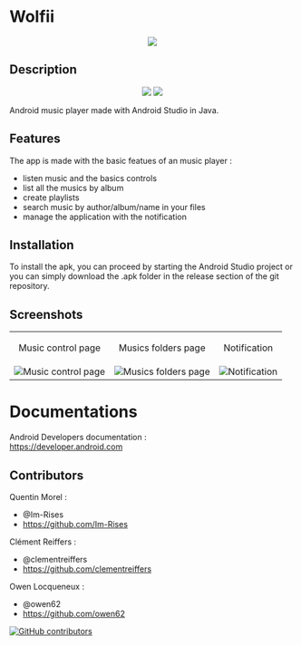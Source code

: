 # Wolfii

<p align="center">
<img src="README_files/logoWolfii.png" >
</p>

## Description

<div align="center">
  <img src="https://img.shields.io/badge/Android-3DDC84?style=for-the-badge&logo=android&logoColor=white">
  <img src="https://img.shields.io/badge/Java-ED8B00?style=for-the-badge&logo=java&logoColor=white">
</div>

Android music player made with Android Studio in Java.  

## Features

The app is made with the basic featues of an music player :  

- listen music and the basics controls
- list all the musics by album
- create playlists
- search music by author/album/name in your files
- manage the application with the notification

## Installation

To install the apk, you can proceed by starting the Android Studio project or you can simply download the .apk folder in the release section of the git repository.

## Screenshots

<table>
  <tbody><tr>
    <td><p align="center">Music control page</p></td>
    <td><p align="center">Musics folders page</p></td>
    <td><p align="center">Notification</p></td>
  </tr>
  <tr>
    <td><img src="https://user-images.githubusercontent.com/59691442/166655368-58cbbcfb-8f48-4405-abb5-6f9076581202.png" alt="Music control page"></td>
    <td><img src="https://user-images.githubusercontent.com/59691442/166655379-3d74c0be-10de-47fb-ab2b-11110dce4981.png" alt="Musics folders page"></td>    
    <td><img src="https://user-images.githubusercontent.com/59691442/166655356-bcbc8d7c-1d86-4578-a704-71d7cc7e6c4f.png" alt="Notification"></td>
  </tr>
  </tbody>
</table>

# Documentations

Android Developers documentation :  
<https://developer.android.com>

## Contributors

Quentin Morel :  
- @Im-Rises
- <https://github.com/Im-Rises>

Clément Reiffers :  
- @clementreiffers  
- <https://github.com/clementreiffers>

Owen Locqueneux :  
- @owen62  
- <https://github.com/owen62>

[![GitHub contributors](https://contrib.rocks/image?repo=Im-Rises/Wolfii)](https://github.com/friends-link/Wolfii/graphs/contributors)
